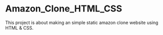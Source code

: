 # Amazon_Clone_HTML_CSS
This project is about making an simple static amazon clone website using HTML &amp; CSS.
